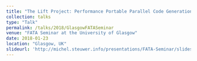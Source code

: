 ```yaml
---
title: "The Lift Project: Performance Portable Parallel Code Generation via Rewrite Rules"
collection: talks
type: "Talk"
permalink: /talks/2018/GlasgowFATASeminar
venue: "FATA Seminar at the University of Glasgow"
date: 2018-01-23
location: "Glasgow, UK"
slideurl: 'http://michel.steuwer.info/presentations/FATA-Seminar/slides.html'
---
```

